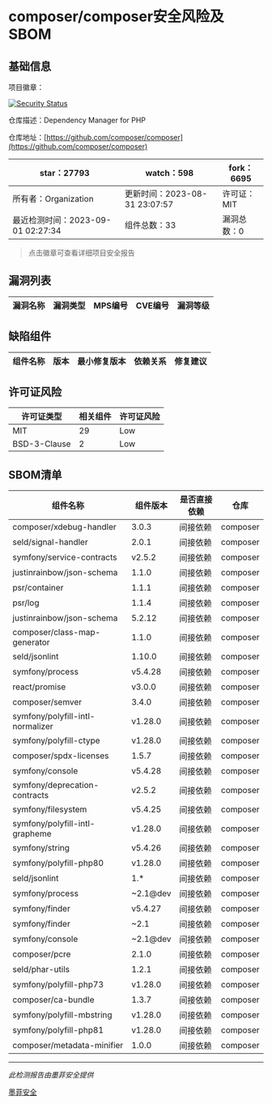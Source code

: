 # composer/composer安全风险及SBOM

## 基础信息

项目徽章：

[![Security Status](https://www.murphysec.com/platform3/v31/badge/1697314917383495680.svg)](https://www.murphysec.com/console/report/1691879488088727552/1697314917383495680)

仓库描述：Dependency Manager for PHP

仓库地址：[https://github.com/composer/composer](https://github.com/composer/composer)

| star：27793 | watch：598 | fork：6695 |
| ----------- | -------------- | ------------ |
| 所有者：Organization | 更新时间：2023-08-31 23:07:57 | 许可证：MIT |
| 最近检测时间：2023-09-01 02:27:34 | 组件总数：33 | 漏洞总数：0 |

> 点击徽章可查看详细项目安全报告



## 漏洞列表

| 漏洞名称 | 漏洞类型 | MPS编号 | CVE编号 | 漏洞等级 |
| ------- | ------ | ------- | ------ | ----- |





## 缺陷组件

| 组件名称 | 版本 | 最小修复版本 | 依赖关系 | 修复建议 |
| -------- | ---- | ------------ | -------- | -------- |





## 许可证风险

| 许可证类型 | 相关组件 | 许可证风险 |
| ---------- | -------- | ---------- |
|MIT|29|Low|
|BSD-3-Clause|2|Low|




## SBOM清单

| 组件名称 | 组件版本 | 是否直接依赖 | 仓库 |
| -------- | -------- | ------------ | ---- |
|composer/xdebug-handler|3.0.3|间接依赖|composer|
|seld/signal-handler|2.0.1|间接依赖|composer|
|symfony/service-contracts|v2.5.2|间接依赖|composer|
|justinrainbow/json-schema|1.1.0|间接依赖|composer|
|psr/container|1.1.1|间接依赖|composer|
|psr/log|1.1.4|间接依赖|composer|
|justinrainbow/json-schema|5.2.12|间接依赖|composer|
|composer/class-map-generator|1.1.0|间接依赖|composer|
|seld/jsonlint|1.10.0|间接依赖|composer|
|symfony/process|v5.4.28|间接依赖|composer|
|react/promise|v3.0.0|间接依赖|composer|
|composer/semver|3.4.0|间接依赖|composer|
|symfony/polyfill-intl-normalizer|v1.28.0|间接依赖|composer|
|symfony/polyfill-ctype|v1.28.0|间接依赖|composer|
|composer/spdx-licenses|1.5.7|间接依赖|composer|
|symfony/console|v5.4.28|间接依赖|composer|
|symfony/deprecation-contracts|v2.5.2|间接依赖|composer|
|symfony/filesystem|v5.4.25|间接依赖|composer|
|symfony/polyfill-intl-grapheme|v1.28.0|间接依赖|composer|
|symfony/string|v5.4.26|间接依赖|composer|
|symfony/polyfill-php80|v1.28.0|间接依赖|composer|
|seld/jsonlint|1.*|间接依赖|composer|
|symfony/process|~2.1@dev|间接依赖|composer|
|symfony/finder|v5.4.27|间接依赖|composer|
|symfony/finder|~2.1|间接依赖|composer|
|symfony/console|~2.1@dev|间接依赖|composer|
|composer/pcre|2.1.0|间接依赖|composer|
|seld/phar-utils|1.2.1|间接依赖|composer|
|symfony/polyfill-php73|v1.28.0|间接依赖|composer|
|composer/ca-bundle|1.3.7|间接依赖|composer|
|symfony/polyfill-mbstring|v1.28.0|间接依赖|composer|
|symfony/polyfill-php81|v1.28.0|间接依赖|composer|
|composer/metadata-minifier|1.0.0|间接依赖|composer|


------

*此检测报告由墨菲安全提供*

[墨菲安全](www.murphysec.com)